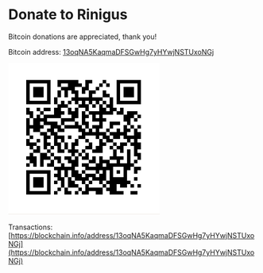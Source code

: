 # Donate to Rinigus

Bitcoin donations are appreciated, thank you!

Bitcoin address: [13oqNA5KaqmaDFSGwHg7yHYwjNSTUxoNGj](bitcoin:13oqNA5KaqmaDFSGwHg7yHYwjNSTUxoNGj)

![QR of address](address.png)

Transactions: [https://blockchain.info/address/13oqNA5KaqmaDFSGwHg7yHYwjNSTUxoNGj](https://blockchain.info/address/13oqNA5KaqmaDFSGwHg7yHYwjNSTUxoNGj)
